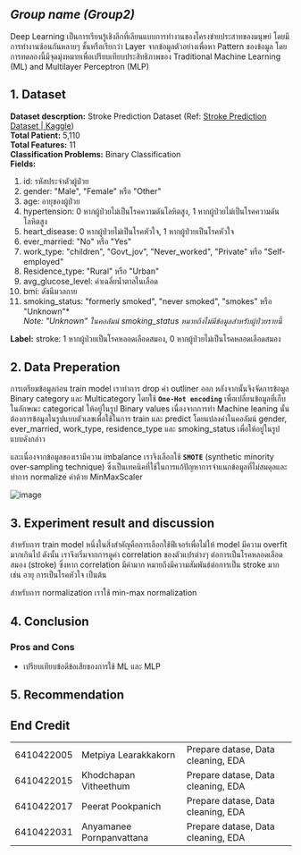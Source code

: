 ## _Group name (Group2)_
Deep Learning เป็นการเรียนรู้เชิงลึกที่เลียนแบบการทำงานของโครงข่ายประสาทของมนุษย์ โดยมีการทำงานซ้อนกันหลายๆ ชั้นหรือเรียกว่า Layer จากข้อมูลตัวอย่างเพื่อหา Pattern ของข้อมูล 
โดยการทดลองนี้มีจุดมุ่งหมายเพื่อเปรียบเทียบประสิทธิภาพของ Traditional Machine Learning (ML) and Multilayer Perceptron (MLP)

## 1. Dataset 

**Dataset descrption:** Stroke Prediction Dataset (Ref: [Stroke Prediction Dataset | Kaggle](https://www.kaggle.com/datasets/fedesoriano/stroke-prediction-dataset))<br>
**Total Patient:** 5,110 <br>
**Total Features:** 11 <br>
**Classification Problems:** Binary Classification <br>
**Fields:**
1) id: รหัสประจำตัวผู้ป่วย 
2) gender: "Male", "Female" หรือ "Other"  
3) age: อายุของผู้ป่วย  
4) hypertension: 0 หากผู้ป่วยไม่เป็นโรคความดันโลหิตสูง, 1 หากผู้ป่วยไม่เป็นโรคความดันโลหิตสูง  
5) heart_disease: 0 หากผู้ป่วยไม่เป็นโรคหัวใจ, 1 หากผู้ป่วยเป็นโรคหัวใจ
6) ever_married: "No" หรือ "Yes"  
7) work_type: "children", "Govt_jov", "Never_worked", "Private" หรือ "Self-employed"  
8) Residence_type: "Rural" หรือ "Urban"  
9) avg_glucose_level: ค่าเฉลี่ยน้ำตาลในเลือด  
10) bmi: ดัชนีมวลกาย
11) smoking_status: "formerly smoked", "never smoked", "smokes" หรือ "Unknown"*  
*Note: "Unknown" ในคอลัมน์ smoking_status หมายถึงไม่มีข้อมูลสำหรับผู้ป่วยรายนี้* <br>

**Label:**
stroke: 1 หากผู้ป่วยเป็นโรคหลอดเลือดสมอง, 0 หากผู้ป่วยไม่เป็นโรคหลอดเลือดสมอง


## 2. Data Preperation
การเตรียมข้อมูลก่อน train model เราทำการ drop ค่า outliner ออก หลังจากนั้นจึงจัดการข้อมูล Binary category และ Multicategory โดยใช้ **`One-Hot encoding`** เพื่อเปลี่ยนข้อมูลที่เก็บในลักษณะ categorical ให้อยู่ในรูป Binary values เนื่องจากการทำ Machine leaning นั้น ต้องการข้อมูลในรูปแบบตัวเลขเพื่อใช้ในการ train และ predict โดยแปลงค่าในคอลัมน์ gender, ever_married, work_type, residence_type และ smoking_status เพื่อให้อยู่ในรูปแบบดังกล่าว <br>

และเนื่องจากข้อมูลของเรามีความ imbalance เราจึงเลือกใช้ **`SMOTE`** (synthetic minority over-sampling technique) ซึ่งเป็นเทคนิคที่ใช้ในการแก้ปัญหาการจำแนกข้อมูลที่ไม่สมดุลและทำการ normalize ค่าด้วย MinMaxScaler

![image](https://user-images.githubusercontent.com/101736826/187707794-38780d34-8cc0-4fd0-95de-48e3eda8c46f.png)




## 3. Experiment result and discussion
สำหรับการ train model หนึ่งในสิ่งสำคัญคือการเลือกใช้ฟีเจอร์เพื่อไม่ให้ model มีความ overfit มากเกินไป ดังนั้น เราจึงเริ่มจากการดูค่า correlation ของตัวแปรต่างๆ ต่อการเป็นโรคหลอดเลือดสมอง (stroke) ซึ่งหาก correlation มีค่ามาก หมายถึงมีความสัมพันธ์ต่อการเป็น stroke มาก เช่น อายุ การเป็นโรคหัวใจ เป็นต้น <br>

สำหรับการ normalization เราใช้ min-max normalization


## 4. Conclusion


### Pros and Cons
- เปรียบเทียบข้อดีข้อเสียของการใช้ ML และ MLP

## 5. Recommendation




## End Credit



<table>
  <tr>
    <td>6410422005</td>
    <td>Metpiya Learakkakorn</td>
    <td>Prepare datase, Data cleaning, EDA</td>
  </tr>
  <tr>
    <td>6410422015</td>
    <td>Khodchapan Vitheethum</td>
    <td>Prepare datase, Data cleaning, EDA</td>
  </tr>
  <tr>
    <td>6410422017</td>
    <td>Peerat Pookpanich</td>
    <td>Prepare datase, Data cleaning, EDA</td>
  </tr>
  <tr>
    <td>6410422031</td>
    <td>Anyamanee Pornpanvattana</td>
    <td>Prepare datase, Data cleaning, EDA</td>
  </tr>
</table>
